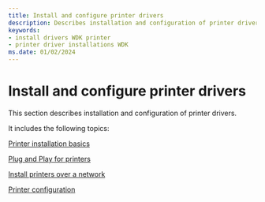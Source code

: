 ```yaml
---
title: Install and configure printer drivers
description: Describes installation and configuration of printer drivers.
keywords:
- install drivers WDK printer
- printer driver installations WDK
ms.date: 01/02/2024
---
```


# Install and configure printer drivers

This section describes installation and configuration of printer drivers.

It includes the following topics:

[Printer installation basics](printer-installation-basics.md)

[Plug and Play for printers](plug-and-play-for-printers.md)

[Install printers over a network](installing-printers-over-a-network.md)

[Printer configuration](printer-configuration.md)
